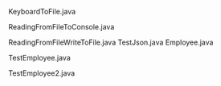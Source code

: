 KeyboardToFile.java


ReadingFromFileToConsole.java

ReadingFromFileWriteToFile.java
TestJson.java
Employee.java

TestEmployee.java

TestEmployee2.java

